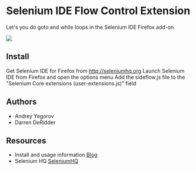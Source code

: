 Selenium IDE Flow Control Extension
===

Let's you do goto and while loops in the Selenium IDE Firefox add-on.

<img src="http://4.bp.blogspot.com/_Vi1folaOZAs/R7N1_L5KjDI/AAAAAAAAAGQ/PyozuVCHBC4/s400/flow_control_ide.png"></img>

Install
---
Get Selenium IDE for Firefox from http://seleniumhq.org
Launch Selenium IDE from Firefox and open the options menu
Add the sideflow.js file to the "Selenium Core extensions (user-extensions.js)" field

Authors
---
- Andrey Yegorov
- Darren DeRidder

Resources
---

- Install and usage information [Blog](http://51elliot.blogspot.com/2008/02/selenium-ide-goto.html)
- Selenium HQ [SeleniumHQ](http://seleniumhq.org/)
